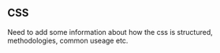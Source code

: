 ## CSS

Need to add some information about how the css is structured, methodologies,
common useage etc.
